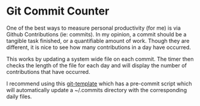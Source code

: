 Git Commit Counter
=====================

One of the best ways to measure personal productivity (for me) is via Github Contributions (ie: commits). In my opinion, a commit should be a tangible task finished, or a quantifiable amount of work. Though they are different, it is nice to see how many contributions in a day have occurred.

This works by updating a system wide file on each commit. The timer then checks the length of the file for each day and will display the number of contributions that have occurred.

I recommend using this [git-template](http://github.com/jonmorehouse/scripts) which has a pre-commit script which will automatically update a ~/.commits directory with the corresponding daily files.  


